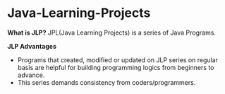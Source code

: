 # Java-Learning-Projects


**What is JLP?**
JPL(Java Learning Projects) is a series of Java Programs. 

**JLP Advantages**
- Programs that created, modified or updated on JLP series on regular basis are helpful for building programming logics from beginners to advance.
- This series demands consistency from coders/programmers.

